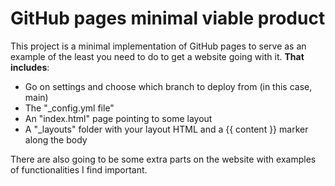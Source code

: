 # GitHub pages minimal viable product

This project is a minimal implementation of GitHub pages to serve as an example of the least you need to do to get a website going with it. **That includes**:

- Go on settings and choose which branch to deploy from (in this case, main)
- The "_config.yml file"
- An "index.html" page pointing to some layout
- A "_layouts" folder with your layout HTML and a {{ content }} marker along the body

There are also going to be some extra parts on the website with examples of functionalities I find important.
